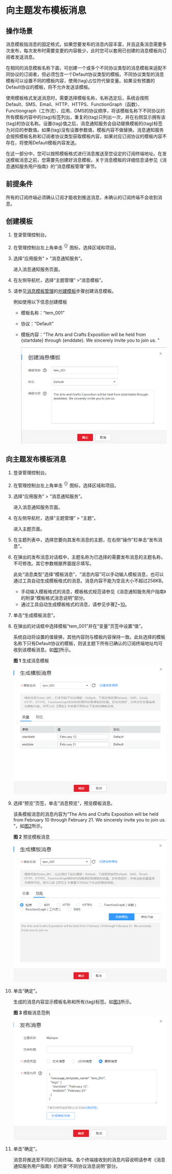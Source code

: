 # 向主题发布模板消息<a name="zh-cn_topic_0044170770"></a>

## 操作场景<a name="section3152890014563"></a>

消息模板指消息的固定格式。如果您要发布的消息内容丰富，并且这条消息需要多次发布，每次发布时需要变更的内容极少，此时您可以套用已创建的消息模板向订阅者发送消息。

在相同的消息模板名称下面，可创建一个或多个不同协议类型的消息模板来适配不同协议的订阅者，但必须包含一个Default协议类型的模板。不同协议类型的消息模板可以设置不同的模板内容，使用\{tag\}占位符代替变量。如果没有预置的Default协议的模板，将不允许发送该模板。

使用模板格式发送消息时，需要选择模板名称，名称选定后，系统会按照Default、SMS、Email、HTTP、HTTPS、FunctionGraph（函数）、Functiongraph（工作流）、应用、DMS的协议顺序，将该模板名称下不同协议的所有模板内容中的\{tag\}标签列出，重复的\{tag\}只列出一次，并在右侧显示拥有该\{tag\}的协议名称。设置\{tag\}值之后，消息通知服务会自动替换模板的\{tag\}标签为对应的参数值。如果\{tag\}没有设置参数值，模板内容不做替换。消息通知服务会按照模板名称和订阅者协议类型获取模板内容，如果对应订阅协议的模板内容不存在，将使用Default模板内容发送。

在这一部分中，您可以按照模板格式进行消息推送至您设定的订阅终端地址。在发送模板消息之前，您需要先创建好消息模板，关于消息模板的详细信息请参见《消息通知服务用户指南》的“消息模板管理”章节。

## 前提条件<a name="section4110931134351"></a>

所有的订阅终端必须确认订阅才能收到推送消息，未确认的订阅终端不会收到消息。

## 创建模板<a name="section203332771700"></a>

1.  登录管理控制台。
2.  在管理控制台左上角单击![](figures/icon-region.png)图标，选择区域和项目。
3.  选择“应用服务” \> “消息通知服务”。

    进入消息通知服务页面。

4.  在左侧导航栏，选择“主题管理” \>“消息模板”。
5.  请参见[消息模板管理](消息模板管理.md)的[创建模板](消息模板管理.md#section66624127194914)步骤创建消息模板。

    例如使用以下信息创建模板

    -   模板名称：“tem\_001”
    -   协议：“Default”
    -   模板内容：“The Arts and Crafts Exposition will be held from \{startdate\} through \{enddate\}. We sincerely invite you to join us. ”

        ![](figures/创建消息模板.png)



## 向主题发布模板消息<a name="section48379737125756"></a>

1.  登录管理控制台。
2.  在管理控制台左上角单击![](figures/icon-region.png)图标，选择区域和项目。
3.  选择“应用服务” \> “消息通知服务”。

    进入消息通知服务页面。

4.  在左侧导航栏，选择“主题管理” \> “主题”。

    进入主题页面。

5.  在主题列表中，选择您要向其发布消息的主题，在右侧“操作”栏单击“发布消息”。
6.  在弹出的发布消息对话框中，主题名称为已选择的需要发布消息的主题名称，不可修改。其它参数根据界面提示填写。

    此处“消息类型”选择“模板消息”，“消息内容”可以手动输入模板消息，也可以通过工具自动生成模板格式的消息。消息内容不能为空且大小不超过256KB。

    -   手动输入模板格式的消息，模板格式规范请参见《消息通知服务用户指南》的附录“模板格式消息说明”部分。
    -   通过工具自动生成模板格式的消息，请参见步骤[7](#li37303092212221)\~[10](#li3929025721230)。

7.  <a name="li37303092212221"></a>单击“生成模板消息”。
8.  在弹出的对话框中选择模板“tem\_001”并在“变量”页签中设置“值”。

    系统自动将设置的值替换，其他内容则与模板内容保持一致。此处选择的模板名称下只有Default协议的模板，则该主题下所有已确认的订阅终端地址均可收到该模板消息。如[图1](#fig139772771950)所示。

    **图 1**  生成消息模板<a name="fig139772771950"></a>  
    ![](figures/生成消息模板.png "生成消息模板")

9.  选择“预览”页签，单击“消息预览”，预览模板消息。

    该条模板消息的消息内容为“The Arts and Crafts Exposition will be held from February 10 through February 21. We sincerely invite you to join us. ”，如[图2](#fig42690758152014)所示。

    **图 2**  预览模板消息<a name="fig42690758152014"></a>  
    ![](figures/预览模板消息.png "预览模板消息")

10. <a name="li3929025721230"></a>单击“确定”。

    生成的消息内容显示模板名称和所有\{tag\}标签。如[图3](#fig2971835413465)所示。

    **图 3**  模板消息范例<a name="fig2971835413465"></a>  
    ![](figures/模板消息范例.png "模板消息范例")

11. 单击“确定”。

    消息将推送至不同的订阅终端。各个终端接收到的消息内容说明请参考《消息通知服务用户指南》的附录“不同协议消息说明”部分。



